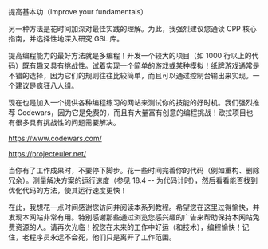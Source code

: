 提高基本功（Improve your fundamentals）

另一种方法是花时间加深对最佳实践的理解。为此，我强烈建议您通读 CPP 核心指南，并选择性地深入研究 GSL 库。

提高编程能力的最好方法就是多编程！开发一个较大的项目（如 1000 行以上的代码）既有趣又具有挑战性。试着实现一个简单的游戏或某种模拟！纸牌游戏通常是不错的选择，因为它们的规则往往比较简单，而且可以通过控制台输出来实现。一个建议是疯狂八人组。

现在也是加入一个提供各种编程练习的网站来测试你的技能的好时机。我们强烈推荐 Codewars，因为它是免费的，而且有大量富有创意的编程挑战！欧拉项目也有很多具有挑战性的问题需要解决。

https://www.codewars.com/

https://projecteuler.net/

当你有了工作成果时，不要停下脚步。花一些时间完善你的代码（例如重构、删除冗余）。测量解决方案的运行速度（参见 18.4 -- 为代码计时），然后看看能否找到优化代码的方法，使其运行速度更快！

在此，我想花一点时间感谢您访问并阅读本系列教程。希望您在这里过得愉快，并发现本网站非常有用。特别感谢那些通过浏览您感兴趣的广告来帮助保持本网站免费资源的人。请再次光临！祝您在未来的工作中好运（和技术），编程愉快！记住，老程序员永远不会死，他们只是离开了工作范围。